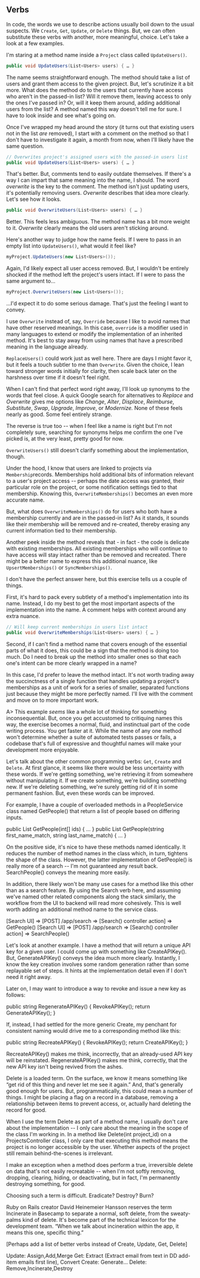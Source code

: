 ## Verbs 

In code, the words we use to describe actions usually boil down to the usual suspects. We `Create`, `Get`, `Update`, or `Delete` things. But, we can often substitute these verbs with another, more meaningful, choice. Let's take a look at a few examples.

I'm staring at a method name inside a `Project` class called `UpdateUsers()`.

```C#
public void UpdateUsers(List<Users> users) { … }
```

The name seems straightforward enough. The method should take a list of users and grant them access to the given project. But, let's scrutinize it a bit more. What does the method do to the users that currently have access who aren't in the passed-in list? Will it remove them, leaving access to only the ones I've passed in? Or, will it keep them around, adding additional users from the list? A method named this way doesn't tell me for sure. I have to look inside and see what's going on. 

Once I've wrapped my head around the story (it turns out that existing users not in the list *are* removed), I start with a comment on the method so that I don't have to investigate it again, a month from now, when I'll likely have the same question.

```C#
// Overwrites project's assigned users with the passed-in users list
public void UpdateUsers(List<Users> users) { … }
```

That's better. But, comments tend to easily outdate themselves. If there's a way I can impart that same meaning into the name, I should. The word _overwrite_ is the key to the comment. The method isn't just updating users, it's potentially removing users. _Overwrite_ describes that idea more clearly. Let's see how it looks.

```C#
public void OverwriteUsers(List<Users> users) { … }
```

Better. This feels less ambiguous. The method name has a bit more weight to it. _Overwrite_ clearly means the old users aren't sticking around.

Here's another way to judge how the name feels. If I were to pass in an empty list into `UpdateUsers()`, what would it feel like? 

```C#
myProject.UpdateUsers(new List<Users>());
```

Again, I'd likely expect all user access removed. But, I wouldn't be entirely shocked if the method left the project's users intact. If I were to pass the same argument to...

```C#
myProject.OverwriteUsers(new List<Users>());
```

...I'd expect it to do some serious damage. That's just the feeling I want to convey.

I use `Overwrite` instead of, say, `Override` because I like to avoid names that have other reserved meanings. In this case, `override` is a modifier used in many languages to extend or modify the implementation of an inherited method. It's best to stay away from using names that have a prescribed meaning in the language already.

`ReplaceUsers()` could work just as well here. There are days I might favor it, but it feels a touch subtler to me than `Overwrite`. Given the choice, I lean toward stronger words initially for clarity, then scale back later on the harshness over time if it doesn't feel right.

When I can't find that perfect word right away, I'll look up synonyms to the words that feel close. A quick Google search for alternatives to _Replace_ and _Overwrite_ gives me options like _Change_, _Alter_, _Displace_, _Reimburse_, _Substitute_, _Swap_, _Upgrade_, _Improve_, or _Modernize._  None of these feels nearly as good. Some feel entirely strange. 

The reverse is true too -- when I feel like a name is right but I'm not completely sure, searching for synonyms helps me confirm the one I've picked is, at the very least, pretty good for now.

`OverwriteUsers()` still doesn't clarify something about the implementation, though. 

Under the hood, I know that users are linked to projects via `Membership`records. Memberships hold additional bits of information relevant to a user's project access -- perhaps the date access was granted, their particular role on the project, or some notification settings tied to that membership. Knowing this, `OverwriteMemberships()` becomes an even more accurate name. 

But, what does `OverwriteMemberships()` do for users who both have a membership currently and are in the passed-in list? As it stands, it sounds like their membership will be removed and re-created, thereby erasing any current information tied to their membership. 

Another peek inside the method reveals that - in fact - the code is delicate with existing memberships. All existing memberships who will continue to have access will stay intact rather than be removed and recreated. There might be a better name to express this additional nuance, like `UpsertMemberships()` or `SyncMemberships()`. 

I don't have the perfect answer here, but this exercise tells us a couple of things.

First, it's hard to pack every subtlety of a method's implementation into its name. Instead, I do my best to get the most important aspects of the implementation into the name. A comment helps with context around any extra nuance.

```C#
// Will keep current memberships in users list intact
public void OverwriteMemberships(List<Users> users) { … }
```

Second, if I can't find a method name that covers enough of the essential parts of what it does, this could be a sign that the method is doing too much. Do I need to break up the method into smaller ones so that each one's intent can be more clearly wrapped in a name?

In this case, I'd prefer to leave the method intact. It's not worth trading away the succinctness of a single function that handles updating a project's memberships as a unit of work for a series of smaller, separated functions just because they might be more perfectly named. I'll live with the comment and move on to more important work.

A> This example _seems_ like a whole lot of thinking for something inconsequential. But, once you get accustomed to critiquing names this way, the exercise becomes a normal, fluid, and instinctual part of the code writing process. You get faster at it. While the name of any one method won't determine whether a suite of automated tests passes or fails, a codebase that's full of expressive and thoughtful names will make your development more enjoyable. 

Let's talk about the other common programming verbs: `Get`, `Create` and `Delete`. At first glance, it seems like there would be less uncertainty with these words. If we're getting something, we're retrieving it from somewhere without manipulating it. If we create something, we're building something new. If we're deleting something, we're surely getting rid of it in some permanent fashion. But, even these words can be improved.

For example, I have a couple of overloaded methods in a PeopleService class named GetPeople() that return a list of people based on differing inputs.

public List<Person> GetPeople(int[] ids) { … }
public List<Person> GetPeople(string first_name_match, string last_name_match) { … }

On the positive side, it's nice to have these methods named identically. It reduces the number of method names in the class which, in turn, tightens the shape of the class. However, the latter implementation of GetPeople() is really more of a search -- I'm not guaranteed any result back. SearchPeople() conveys the meaning more easily.

In addition, there likely won't be many use cases for a method like this other than as a search feature. By using the Search verb here, and assuming we've named other related components along the stack similarly, the workflow from the UI to backend will read more cohesively. This is well worth adding an additional method name to the service class.

[Search UI] => [POST] /app/search => [Search() controller action] => GetPeople() 
[Search UI] => [POST] /app/search => [Search() controller action] => SearchPeople()


Let's look at another example. I have a method that will return a unique API key for a given user. I could come up with something like CreateAPIKey(). But, GenerateAPIKey() conveys the idea much more clearly. Instantly, I know the key creation involves some random generation rather than some replayable set of steps. It hints at the implementation detail even if I don't need it right away.

Later on, I may want to introduce a way to revoke and issue a new key as follows:

public string RegenerateAPIKey() 
{
   RevokeAPIKey();
   return GenerateAPIKey();
}

If, instead, I had settled for the more generic Create, my penchant for consistent naming would drive me to a corresponding method like this:

public string RecreateAPIKey() 
{
   RevokeAPIKey();
   return CreateAPIKey();
}

RecreateAPIKey() makes me think, incorrectly, that an already-used API key will be reinstated. RegenerateAPIKey() makes me think, correctly, that the new API key isn't being revived from the ashes.

Delete is a loaded term. On the surface, we know it means something like “get rid of this thing and never let me see it again.” And, that's generally good enough for users. But, programmatically, this could mean a number of things. I might be placing a flag on a record in a database, removing a relationship between items to prevent access, or, actually hard deleting the record for good.

When I use the term Delete as part of a method name, I usually don't care about the implementation -- I only care about the meaning in the scope of the class I'm working in. In a method like Delete(int project_id) on a ProjectsController class, I only care that executing this  method means the project is no longer accessible by the user. Whether aspects of the project still remain behind-the-scenes is irrelevant.

I make an exception when a method does perform a true, irreversible delete on data that's not easily recreatable -- when I'm not softly removing, dropping, clearing, hiding, or deactivating, but in fact, I'm permanently destroying something, for good.

Choosing such a term is difficult. Eradicate? Destroy? Burn?

Ruby on Rails creator David Heinemeier Hansson reserves the term Incinerate in Basecamp to separate a normal, soft delete, from the sweaty-palms kind of delete.  It's become part of the technical lexicon for the development team.  “When we talk about incineration within the app, it means this one, specific thing.”

[Perhaps add a list of better verbs instead of Create, Update, Get, Delete]

Update: Assign,Add,Merge
Get: Extract (Extract email from text in DD add-item emails first line), Convert
Create: Generate...
Delete: Remove,Incinerate,Destroy
